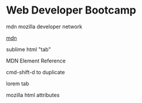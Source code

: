 # Web Developer Bootcamp


mdn
mozilla developer network

[mdn](https://developer.mozilla.org/en-US/docs/Learn/HTML/Introduction_to_HTML)

sublime html "tab"


MDN Element Reference

cmd-shift-d to duplicate

lorem tab

mozilla html attributes
